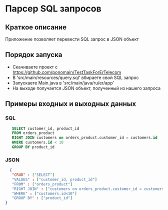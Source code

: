 # Парсер SQL запросов

## Краткое описание
Приложение позволяет перевести SQL запрос в  JSON объект

## Порядок запуска
* Скачиваете проект с https://github.com/ponomain/TestTaskForErTelecom
* В 'src/main/resources/query.sql' вбираете свой SQL запрос
* Запускаете Main.java в 'src/main/java/ru/er/app'
* На выходе получается JSON объект, полученный из нашего запроса

## Примеры входных и выходных данных
### SQL
```SQL
   SELECT customer_id, product_id
   FROM orders_product
   RIGHT JOIN customers on orders_product.customer_id = customers.id
   WHERE customers.id < 10
   GROUP BY product_id
```

### JSON
```JSON
  { 
   "CRUD" : ["SELECT"]
   "VALUES" : ["customer_id, product_id"]
   "FROM" : ["orders_product"]
   "RIGHT JOIN" : ["customers on orders_product.customer_id = customers.id"]
   "WHERE" : ["customers.id<10"]
   "GROUP BY" : ["product_id"]
}
```
